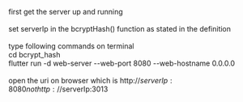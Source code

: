 first get the server up and running<br>
<br>
set serverIp in the bcryptHash() function as stated in the definition<br>
<br>
type following commands on terminal<br>
cd bcrypt_hash<br>
flutter run -d web-server --web-port 8080 --web-hostname 0.0.0.0<br>
<br>
open the uri on browser which is http://$serverIp:8080 not http://$serverIp:3013<br>
